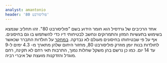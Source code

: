 ```yaml
---
analyst: amantonio
header: 'פוליסורבט 80'
---
```


אחד הרכיבים של גרדסיל הוא חומר הידוע בשם "פוליסורבט 80". זהו תחליב שנמצא בשימוש בתעשיות המזון והתמרוקים ונחשב לבטיחותי דיו כדי להשתמש בו גם בחיסונים. אף על פי שבטיחותו בחיסונים מעולם לא נבדקה.
[במחקר](https://www.ncbi.nlm.nih.gov/pubmed/8473002) על חולדות התברר שכאשר לחולדות בנות יומן מוזרק פוליסורבט 80, מחזור היחום שלהן מתארך מ- 4.3 ימים ל-9 עד 14 יום. כמו כן נרשם בהן משקל שחלות נמוך, התרבות תאי רחם לא תקינה, רחם מוגדל והזדקנות מועצת של איברי רביה.
